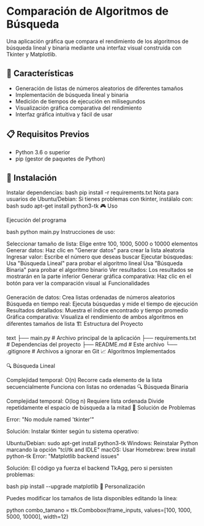 # Comparación de Algoritmos de Búsqueda

Una aplicación gráfica que compara el rendimiento de los algoritmos de búsqueda lineal y binaria mediante una interfaz visual construida con Tkinter y Matplotlib.

## 🚀 Características

- Generación de listas de números aleatorios de diferentes tamaños
- Implementación de búsqueda lineal y binaria
- Medición de tiempos de ejecución en milisegundos
- Visualización gráfica comparativa del rendimiento
- Interfaz gráfica intuitiva y fácil de usar

## 📋 Requisitos Previos

- Python 3.6 o superior
- pip (gestor de paquetes de Python)

## 🔧 Instalación

Instalar dependencias:
bash
pip install -r requirements.txt
Nota para usuarios de Ubuntu/Debian: Si tienes problemas con tkinter, instálalo con:
bash
sudo apt-get install python3-tk
🎮 Uso

Ejecución del programa

bash
python main.py
Instrucciones de uso:

Seleccionar tamaño de lista: Elige entre 100, 1000, 5000 o 10000 elementos
Generar datos: Haz clic en "Generar datos" para crear la lista aleatoria
Ingresar valor: Escribe el número que deseas buscar
Ejecutar búsquedas:
Usa "Búsqueda Lineal" para probar el algoritmo lineal
Usa "Búsqueda Binaria" para probar el algoritmo binario
Ver resultados: Los resultados se mostrarán en la parte inferior
Generar gráfica comparativa: Haz clic en el botón para ver la comparación visual
📊 Funcionalidades

Generación de datos: Crea listas ordenadas de números aleatorios
Búsqueda en tiempo real: Ejecuta búsquedas y mide el tiempo de ejecución
Resultados detallados: Muestra el índice encontrado y tiempo promedio
Gráfica comparativa: Visualiza el rendimiento de ambos algoritmos en diferentes tamaños de lista
🏗️ Estructura del Proyecto

text
├── main.py              # Archivo principal de la aplicación
├── requirements.txt     # Dependencias del proyecto
├── README.md           # Este archivo
└── .gitignore          # Archivos a ignorar en Git
📈 Algoritmos Implementados

🔍 Búsqueda Lineal

Complejidad temporal: O(n)
Recorre cada elemento de la lista secuencialmente
Funciona con listas no ordenadas
🔍 Búsqueda Binaria

Complejidad temporal: O(log n)
Requiere lista ordenada
Divide repetidamente el espacio de búsqueda a la mitad
🐛 Solución de Problemas

Error: "No module named 'tkinter'"

Solución: Instalar tkinter según tu sistema operativo:

Ubuntu/Debian: sudo apt-get install python3-tk
Windows: Reinstalar Python marcando la opción "tcl/tk and IDLE"
macOS: Usar Homebrew: brew install python-tk
Error: "Matplotlib backend issues"

Solución: El código ya fuerza el backend TkAgg, pero si persisten problemas:

bash
pip install --upgrade matplotlib
📝 Personalización

Puedes modificar los tamaños de lista disponibles editando la línea:

python
combo_tamano = ttk.Combobox(frame_inputs, values=[100, 1000, 5000, 10000], width=12)





